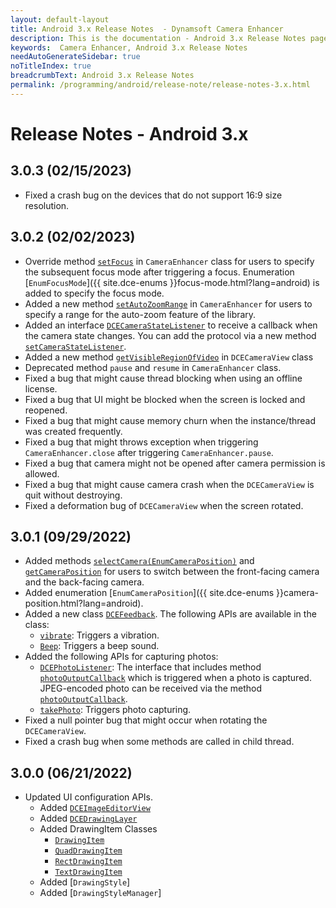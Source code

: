 ```yaml
---
layout: default-layout
title: Android 3.x Release Notes  - Dynamsoft Camera Enhancer
description: This is the documentation - Android 3.x Release Notes page of Dynamsoft Camera Enhancer.
keywords:  Camera Enhancer, Android 3.x Release Notes
needAutoGenerateSidebar: true
noTitleIndex: true
breadcrumbText: Android 3.x Release Notes
permalink: /programming/android/release-note/release-notes-3.x.html
---
```


# Release Notes - Android 3.x

## 3.0.3 (02/15/2023)

* Fixed a crash bug on the devices that do not support 16:9 size resolution.

## 3.0.2 (02/02/2023)

* Override method [`setFocus`](../primary-api/camera-enhancer.html#setfocussubsequentfocusmode) in `CameraEnhancer` class for users to specify the subsequent focus mode after triggering a focus. Enumeration [`EnumFocusMode`]({{ site.dce-enums }}focus-mode.html?lang=android) is added to specify the focus mode.
* Added a new method [`setAutoZoomRange`](../primary-api/camera-enhancer.html#setautozoomrange) in `CameraEnhancer` for users to specify a range for the auto-zoom feature of the library.
* Added an interface [`DCECameraStateListener`](../auxiliary-api/protocol-dcecamerastatelistener.html) to receive a callback when the camera state changes. You can add the protocol via a new method [`setCameraStateListener`](../primary-api/camera-enhancer.html#setcamerastatelistener).
* Added a new method [`getVisibleRegionOfVideo`](../auxiliary-api/dcecameraview.html#getvisibleregionofvideo) in `DCECameraView` class
* Deprecated method `pause` and `resume` in `CameraEnhancer` class.
* Fixed a bug that might cause thread blocking when using an offline license.
* Fixed a bug that UI might be blocked when the screen is locked and reopened.
* Fixed a bug that might cause memory churn when the instance/thread was created frequently.
* Fixed a bug that might throws exception when triggering `CameraEnhancer.close` after triggering `CameraEnhancer.pause`.
* Fixed a bug that camera might not be opened after camera permission is allowed.
* Fixed a bug that might cause camera crash when the `DCECameraView` is quit without destroying.
* Fixed a deformation bug of `DCECameraView` when the screen rotated.

## 3.0.1 (09/29/2022)

* Added methods [`selectCamera(EnumCameraPosition)`](../primary-api/camera-enhancer.html#selectcameraenumcameraposition) and [`getCameraPosition`](../primary-api/camera-enhancer.html#getcameraposition) for users to switch between the front-facing camera and the back-facing camera.
* Added enumeration [`EnumCameraPosition`]({{ site.dce-enums }}camera-position.html?lang=android).
* Added a new class [`DCEFeedback`]({{site.android-api-auxiliary}}dcefeedback.html). The following APIs are available in the class:
  * [`vibrate`]({{site.android-api-auxiliary}}dcefeedback.html#vibrate): Triggers a vibration.
  * [`Beep`]({{site.android-api-auxiliary}}dcefeedback.html#beep): Triggers a beep sound.
* Added the following APIs for capturing photos:
  * [`DCEPhotoListener`]({{site.android-api-auxiliary}}interface-dcephotolistener.html): The interface that includes method [`photoOutputCallback`]({{site.android-api-auxiliary}}interface-dcephotolistener.html#photooutputcallback) which is triggered when a photo is captured. JPEG-encoded photo can be received via the method [`photoOutputCallback`]({{site.android-api-auxiliary}}interface-dcephotolistener.html#photooutputcallback).
  * [`takePhoto`]({{site.android-api}}camera-enhancer.html#takephoto): Triggers photo capturing.
* Fixed a null pointer bug that might occur when rotating the `DCECameraView`.
* Fixed a crash bug when some methods are called in child thread.

## 3.0.0 (06/21/2022)

* Updated UI configuration APIs.
  * Added [`DCEImageEditorView`](../auxiliary-api/dceimageeditorview.html)
  * Added [`DCEDrawingLayer`](../auxiliary-api/dcedrawinglayer.html)
  * Added DrawingItem Classes
    * [`DrawingItem`](../auxiliary-api/drawingitem.html)
    * [`QuadDrawingItem`](../auxiliary-api/drawingitem-quad.html)
    * [`RectDrawingItem`](../auxiliary-api/drawingitem-rect.html)
    * [`TextDrawingItem`](../auxiliary-api/drawingitem-text.html)
  * Added [`DrawingStyle`]
  * Added [`DrawingStyleManager`]

